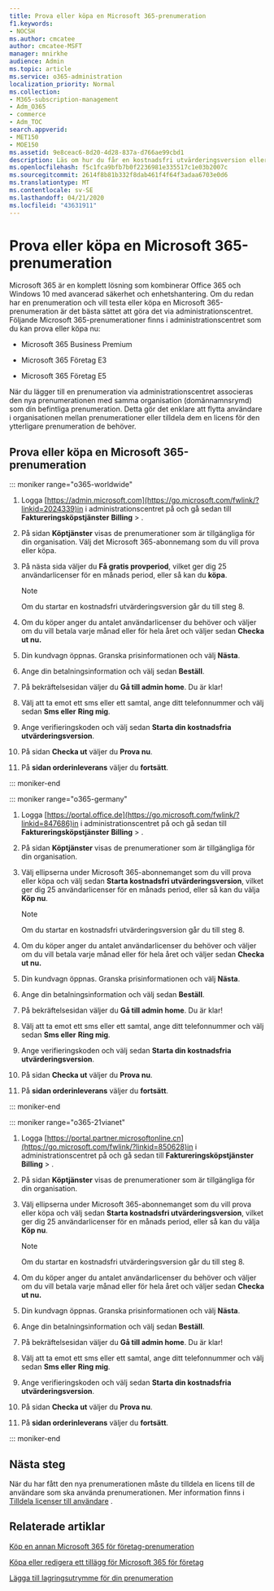 ```yaml
---
title: Prova eller köpa en Microsoft 365-prenumeration
f1.keywords:
- NOCSH
ms.author: cmcatee
author: cmcatee-MSFT
manager: mnirkhe
audience: Admin
ms.topic: article
ms.service: o365-administration
localization_priority: Normal
ms.collection:
- M365-subscription-management
- Adm_O365
- commerce
- Adm_TOC
search.appverid:
- MET150
- MOE150
ms.assetid: 9e8ceac6-8d20-4d28-837a-d766ae99cbd1
description: Läs om hur du får en kostnadsfri utvärderingsversion eller köper en prenumeration för Microsoft 365.
ms.openlocfilehash: f5c1fca9bfb7b0f2236981e335517c1e03b2007c
ms.sourcegitcommit: 2614f8b81b332f8dab461f4f64f3adaa6703e0d6
ms.translationtype: MT
ms.contentlocale: sv-SE
ms.lasthandoff: 04/21/2020
ms.locfileid: "43631911"
---
```

# <a name="try-or-buy-a-microsoft-365-subscription"></a>Prova eller köpa en Microsoft 365-prenumeration

Microsoft 365 är en komplett lösning som kombinerar Office 365 och Windows 10 med avancerad säkerhet och enhetshantering. Om du redan har en prenumeration och vill testa eller köpa en Microsoft 365-prenumeration är det bästa sättet att göra det via administrationscentret. Följande Microsoft 365-prenumerationer finns i administrationscentret som du kan prova eller köpa nu:
  
- Microsoft 365 Business Premium

- Microsoft 365 Företag E3

- Microsoft 365 Företag E5

När du lägger till en prenumeration via administrationscentret associeras den nya prenumerationen med samma organisation (domännamnsrymd) som din befintliga prenumeration. Detta gör det enklare att flytta användare i organisationen mellan prenumerationer eller tilldela dem en licens för den ytterligare prenumeration de behöver.
  
## <a name="try-or-buy-a-microsoft-365-subscription"></a>Prova eller köpa en Microsoft 365-prenumeration

::: moniker range="o365-worldwide"


1. Logga [https://admin.microsoft.com](https://go.microsoft.com/fwlink/?linkid=2024339)in i administrationscentret på och gå sedan till **Faktureringsköpstjänster** **Billing** \> .

2. På sidan **Köptjänster** visas de prenumerationer som är tillgängliga för din organisation. Välj det Microsoft 365-abonnemang som du vill prova eller köpa.

3. På nästa sida väljer du **Få gratis provperiod**, vilket ger dig 25 användarlicenser för en månads period, eller så kan du **köpa**.

    > [!NOTE]
    > Om du startar en kostnadsfri utvärderingsversion går du till steg 8.
  
4. Om du köper anger du antalet användarlicenser du behöver och väljer om du vill betala varje månad eller för hela året och väljer sedan **Checka ut nu.**

5. Din kundvagn öppnas. Granska prisinformationen och välj **Nästa**.

6. Ange din betalningsinformation och välj sedan **Beställ**.

7. På bekräftelsesidan väljer du **Gå till admin home**. Du är klar!

8. Välj att ta emot ett sms eller ett samtal, ange ditt telefonnummer och välj sedan **Sms eller** **Ring mig**.

9. Ange verifieringskoden och välj sedan **Starta din kostnadsfria utvärderingsversion**.

10. På sidan **Checka ut** väljer du **Prova nu**.

11. På **sidan orderinleverans** väljer du **fortsätt**.


::: moniker-end

::: moniker range="o365-germany"
1. Logga [https://portal.office.de](https://go.microsoft.com/fwlink/?linkid=847686)in i administrationscentret på och gå sedan till **Faktureringsköpstjänster** **Billing** \> .

2. På sidan **Köptjänster** visas de prenumerationer som är tillgängliga för din organisation. 

3. Välj ellipserna under Microsoft 365-abonnemanget som du vill prova eller köpa och välj sedan **Starta kostnadsfri utvärderingsversion**, vilket ger dig 25 användarlicenser för en månads period, eller så kan du välja **Köp nu**.

    > [!NOTE]
    > Om du startar en kostnadsfri utvärderingsversion går du till steg 8.
  
4. Om du köper anger du antalet användarlicenser du behöver och väljer om du vill betala varje månad eller för hela året och väljer sedan **Checka ut nu.**

5. Din kundvagn öppnas. Granska prisinformationen och välj **Nästa**.

6. Ange din betalningsinformation och välj sedan **Beställ**.

7. På bekräftelsesidan väljer du **Gå till admin home**. Du är klar!

8. Välj att ta emot ett sms eller ett samtal, ange ditt telefonnummer och välj sedan **Sms eller** **Ring mig**.

9. Ange verifieringskoden och välj sedan **Starta din kostnadsfria utvärderingsversion**.

10. På sidan **Checka ut** väljer du **Prova nu**.

11. På **sidan orderinleverans** väljer du **fortsätt**.

::: moniker-end

::: moniker range="o365-21vianet"
1. Logga [https://portal.partner.microsoftonline.cn](https://go.microsoft.com/fwlink/?linkid=850628)in i administrationscentret på och gå sedan till **Faktureringsköpstjänster** **Billing** \> .

2. På sidan **Köptjänster** visas de prenumerationer som är tillgängliga för din organisation. 

3. Välj ellipserna under Microsoft 365-abonnemanget som du vill prova eller köpa och välj sedan **Starta kostnadsfri utvärderingsversion**, vilket ger dig 25 användarlicenser för en månads period, eller så kan du välja **Köp nu**.

    > [!NOTE]
    > Om du startar en kostnadsfri utvärderingsversion går du till steg 8.
  
4. Om du köper anger du antalet användarlicenser du behöver och väljer om du vill betala varje månad eller för hela året och väljer sedan **Checka ut nu.**

5. Din kundvagn öppnas. Granska prisinformationen och välj **Nästa**.

6. Ange din betalningsinformation och välj sedan **Beställ**.

7. På bekräftelsesidan väljer du **Gå till admin home**. Du är klar!

8. Välj att ta emot ett sms eller ett samtal, ange ditt telefonnummer och välj sedan **Sms eller** **Ring mig**.

9. Ange verifieringskoden och välj sedan **Starta din kostnadsfria utvärderingsversion**.

10. På sidan **Checka ut** väljer du **Prova nu**.

11. På **sidan orderinleverans** väljer du **fortsätt**.

::: moniker-end


## <a name="next-steps"></a>Nästa steg

När du har fått den nya prenumerationen måste du tilldela en licens till de användare som ska använda prenumerationen. Mer information finns i [Tilldela licenser till användare](../admin/manage/assign-licenses-to-users.md) .

## <a name="related-articles"></a>Relaterade artiklar

[Köp en annan Microsoft 365 för företag-prenumeration](buy-another-subscription.md)

[Köpa eller redigera ett tillägg för Microsoft 365 för företag](buy-or-edit-an-add-on.md)

[Lägga till lagringsutrymme för din prenumeration](add-storage-space.md)

